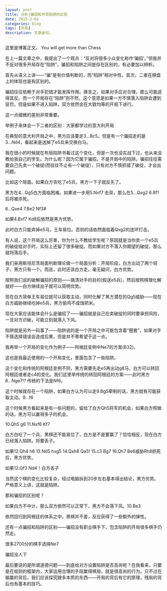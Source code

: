 ```yaml
---
layout: post
title: 分析|骗招和开局陷阱的区别
date: 2015-3-02
categories: blog
tags: [开局]
description: 文章金句。
---
```


这里是博客正文。
You will get more than Chess



在上一篇文章之中，我提出了一个观点：“反对将很多小众变化称作‘骗招’。”但我并不反对很多开局存在“陷阱”，骗招和陷阱之间是存在区别的，有必要加以辨析。



首先从语义上讲——“骗”是有价值判断的，而“陷阱”相对中性。其次，二者在棋盘上的体现也是有区别的。



骗招往往依赖于对手犯错才能发挥作用。换言之，如果对手应对合理，那么可能适得其反。而一个开局存在“陷阱”则不然，这个意思是如果一方不慎落入陷阱会遭到惩罚，但是如果不进入陷阱，双方依然会在大致均等的开局下进行。



这一点细微的差别非常重要。



举例子来体会一下二者的区别：大家都学过的意大利开局







在典型的意大利开局之中，黑方应该要走3...Bc5。但是有一个骗招走的是3...Nd4，看起来是送掉了e5兵来交换白马。



我在很小的时候就在布局陷阱书看过这个变化，但是一次也没实战下过，也从来没教给我自己的学生。为什么呢？因为它属于骗招，不是开局中的陷阱。骗招往往需要自己先卖一个破绽(而往往不止有一个破绽），只有对方不慎抓错了破绽，才会出问题。



比如这个局面。如果白方贪吃了e5兵，黑方一下子就反先了。







黑方在4...Qg5白方面临困难。如果进一步用5.Nxf7 击双，那么在5...Qxg2 6.Rf1后将被杀死。








6...Qxe4 7.Be2 Nf3#







如果4.Bxf7 Kd8后依然是黑方优势。







此时白方只能弃掉e5马，王车易位。否则的话依然面临着Qxg2的连环打击。



有人说，这个开局这么厉害，你为什么不教给学生呢？原因就是当你卖一个e5兵的破绽给对手时，实际上还留了很多破绽。而如果对方不落入你期望的破绽，那么就将落后手。







我们来用斯坦尼茨局面判断理论做一个局面分析：开局阶段，白方出动了两个轻子，黑方只有一个。而且，此时还该白方走。毫无疑问，白方优势。



按照我们说的破解骗招的原则——搞清对手的目的(假送e5兵)，然后按照棋理化解就好——白方继续出子就可以简明优势。



现在白方简单王车易位就可以获取主动，同时化解了黑方潜在的Qg5威胁——现在白方威胁继续吃掉e5兵，黑方偷鸡不成蚀把米。







现在大家应该能体会什么是骗招了——骗招就是自己在卖破绽的同时要承担风险，一旦对方识破，可能立刻就落入下风。



陷阱就是另外一码事了——陷阱说的是一个开局之中可能包含着“圈套”，如果对手不慎选择错误会造成后果，但是并不寄希望于这一点。



我再举一个开局的变化作为例子——阿根廷变例中Ne7的方案(B32)。



这也是我最近使用的一个开局变化，里面包含了一些陷阱。







这个变化和传统的阿根廷变例不同，黑方需要先走e5再出动g8马，白方可以转回阿根廷或者走c4的变化。我们这里举传统的转回阿根廷的方案——此时黑方8...Nge7!? 传统的下法是Nf6。



这个时候就存在一个陷阱，如果白方认为可以走9.Bg5牵制的话，黑方就有可能获取主动。9...f6







这个时候黑方看起来是有一些问题的，留给了白方Qh5将军的机会，如果白方照做的话，黑方可以赢得多子的机会。



10.Qh5 g6 11.Nxf6 Kf7







白方白吃了一个兵，黑棋还不能易位了，白方是不是要赢了？恰恰相反，现在白方已经落入陷阱。将要丢子。



如果12.Qh4 h6 13.Nd5 hxg5  14.Qxh8 Qa5! 15.c3 Bg7 16.Qh7 Be6威胁Rh8抓死后，黑方优势。







如果12.Qf3 Nd4！白方丢子


当然这个棋的变化比较复杂，经过电脑拆到20步左右基本得出结论，黑方优势。严格意义上讲，这就是陷阱。



那和骗招的区别呢？



如果白方不中计，那么双方依然可以正常下，黑方不会落下风。10.Be3


依然回归到阿根廷的体系之中，黑棋并不差，反应获得了一些额外的弹性。


还有一点骗招和陷阱的区别——骗招没有职业棋手下，包含陷阱的开局很多棋手仍然走。


很多2700分的棋手选择Ne7


骗招没人下


最后要说的是所谓道德问题——到底给对方设置陷阱是否高尚呢？在我看来，只要是在规则的框架内，大家运用合理的手段赢得棋局，就是很高尚的行为。只不过在输赢的背后，我们应该探究跟多本质的东西——开局的背后有它的原理，残局的背后也有基本的技巧。













